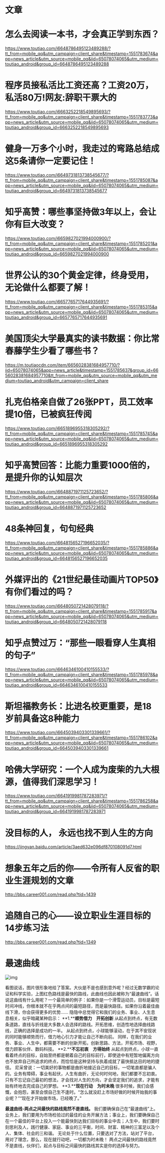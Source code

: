 # 文章

# 怎么去阅读一本书，才会真正学到东西？

https://www.toutiao.com/i6648786495123489288/?tt_from=mobile_qq&utm_campaign=client_share&timestamp=1551783674&app=news_article&utm_source=mobile_qq&iid=65078074065&utm_medium=toutiao_android&group_id=6648786495123489288



# 程序员接私活比工资还高？工资20万，私活80万!网友:辞职干票大的

https://www.toutiao.com/i6663252218549895693/?tt_from=mobile_qq&utm_campaign=client_share&timestamp=1551783773&app=news_article&utm_source=mobile_qq&iid=65078074065&utm_medium=toutiao_android&group_id=6663252218549895693

# 健身一万多个小时，我走过的弯路总结成这5条请你一定要记住！

https://www.toutiao.com/i6649731813738545677/?tt_from=mobile_qq&utm_campaign=client_share&timestamp=1551785087&app=news_article&utm_source=mobile_qq&iid=65078074065&utm_medium=toutiao_android&group_id=6649731813738545677

# 知乎高赞：哪些事坚持做3年以上，会让你有巨大改变？

https://www.toutiao.com/i6659827021994000900/?tt_from=mobile_qq&utm_campaign=client_share&timestamp=1551785201&app=news_article&utm_source=mobile_qq&iid=65078074065&utm_medium=toutiao_android&group_id=6659827021994000900

# 世界公认的30个黄金定律，终身受用，无论做什么都要了解！

https://www.toutiao.com/i6657765717644935691/?tt_from=mobile_qq&utm_campaign=client_share&timestamp=1551785315&app=news_article&utm_source=mobile_qq&iid=65078074065&utm_medium=toutiao_android&group_id=6657765717644935691

# 美国顶尖大学最真实的读书数据：你比常春藤学生少看了哪些书？

https://m.toutiaocdn.com/item/6656028381684957710/?iid=65078074065&app=news_article&timestamp=1551785637&group_id=6656028381684957710&tt_from=mobile_qq&utm_source=mobile_qq&utm_medium=toutiao_android&utm_campaign=client_share



# 扎克伯格亲自做了26张PPT，员工效率提10倍，已被疯狂传阅

https://www.toutiao.com/i6651896955318305292/?tt_from=mobile_qq&utm_campaign=client_share&timestamp=1551785745&app=news_article&utm_source=mobile_qq&iid=65078074065&utm_medium=toutiao_android&group_id=6651896955318305292

# 知乎高赞回答：比能力重要1000倍的，是提升你的认知层次

https://www.toutiao.com/i6648871971125723652/?tt_from=mobile_qq&utm_campaign=client_share&timestamp=1551785806&app=news_article&utm_source=mobile_qq&iid=65078074065&utm_medium=toutiao_android&group_id=6648871971125723652



# 48条神回复，句句经典

https://www.toutiao.com/i6648156527196652035/?tt_from=mobile_qq&utm_campaign=client_share&timestamp=1551785886&app=news_article&utm_source=mobile_qq&iid=65078074065&utm_medium=toutiao_android&group_id=6648156527196652035

# 外媒评出的《21世纪最佳动画片TOP50》有你们看过的吗？

https://www.toutiao.com/i6648050721428079118/?tt_from=mobile_qq&utm_campaign=client_share&timestamp=1551785917&app=news_article&utm_source=mobile_qq&iid=65078074065&utm_medium=toutiao_android&group_id=6648050721428079118

# 知乎点赞过万：“那些一眼看穿人生真相的句子”

https://www.toutiao.com/i6646346100410155533/?tt_from=mobile_qq&utm_campaign=client_share&timestamp=1551785978&app=news_article&utm_source=mobile_qq&iid=65078074065&utm_medium=toutiao_android&group_id=6646346100410155533



# 斯坦福教务长：比进名校更重要，是18岁前具备这8种能力

https://www.toutiao.com/i6645039403301339661/?tt_from=mobile_qq&utm_campaign=client_share&timestamp=1551786102&app=news_article&utm_source=mobile_qq&iid=65078074065&utm_medium=toutiao_android&group_id=6645039403301339661



# 哈佛大学研究：一个人成为废柴的九大根源，值得我们深思学习！

https://www.toutiao.com/i6641919981787283971/?tt_from=mobile_qq&utm_campaign=client_share&timestamp=1551786258&app=news_article&utm_source=mobile_qq&iid=65078074065&utm_medium=toutiao_android&group_id=6641919981787283971



# 没目标的人， 永远也找不到人生的方向

https://jingyan.baidu.com/article/3aed632e096df870108091d7.html

# 想象五年之后的你——令所有人反省的职业生涯规划的文章

http://bbs.career001.com/read.php?tid=1439

# 追随自己的心——设立职业生涯目标的14步练习法

http://bbs.career001.com/read.php?tid=1349

# 最速曲线

![img](http://dingyue.nosdn.127.net/ND0JFsR7sN1dOgKi=AG3msCgKYwurK8lXlvK3o7d3xSkj1490193008767.gif)

看图说话，图片很形象地给了答案。大伙是不是也感到意外呢？经过无数学霸的论证和科学实验，上图红色路线是最快的路线，此曲线也因此被称为“最速曲线”。话说这曲线有什么用呢？一个最简单的例子：如果你是一个滑雪运动员，目标是最短时间冲线，你根本就不在乎两点间的最短路径，而是最快路径。如果你沿着最佳曲线下滑，你会获得更多的优势……
 隐隐中总觉得它和我们的业务、事业、人生息息相关，似乎暗藏某种启示：
 **1.****顺势借力　开拓创新**
 从起点到终点，有无数条道路，直线与折线是大多数人会选择的路线。开拓思维，创造性地选择曲线路线，正确的选择是成功的一半。
 从起点到终点，小球能够滚动，在于其不安现状的同时能够顺势而行，借力地心引力才能让自己不断向前。
 同样，在我们的业务、事业、人生中，都需要不断的创新开拓，创新思路、方法，开拓市场、视野，借力顾客伙伴、数码科技。
 **2.****不忘初衷　方得始终**
 从起点到终点，小球一直看着终点的目标，自始至终都是朝着自己的目标前行，即使途中有短暂地偏离方向也不放弃自己所追求的终点，而恰恰是这种坚持与执着成就了最快抵达目的地的捷径。
 尼采曾说：一切美好的事物都是曲折地接近自己的目标，一切笔直都是骗人的。业务有障碍，事业有起伏，人生有曲折，无论何时何地，我们都要不忘初衷。只有不忘记自己最初的想法，才会找对人生的方向，才会坚定我们的追求，才能有始有终地去完成自己的梦想。
 **3.****现在行动　为时未晚**
 很多时候，我们会感慨，会抱怨，甚至会恨自己生不逢时。“怎么就没赶上市场好做的时候开始我的事业呢？”“现在才开始做市场，已经晚了。”

**最速曲线-两点之间最快的路线竟然不是直线。**
 我们要确保自己在“最速曲线”上。业务上，我们要用为市场检验过的最佳的业务开展方法；事业上，我们要确保自己在一个最佳的平台上投入一个能最快到达我们目标的事业中去；人生中，我们要时刻思利及人，践行健康、家庭、事业的三平衡，时间、财富、精神的三富足以及个人、集体、社会的三和谐。
 无论处于什么位置，只要选对了方法，站对了平台，用对了理念，那么，现在就行动吧，一切都为时未晚！
 两点之间最快的路线竟然不是直线，伙伴们，起点与目标之间最快的路线其实是你的选择与努力。